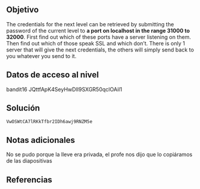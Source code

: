 
## Objetivo
The credentials for the next level can be retrieved by submitting the password of the current level to **a port on localhost in the range 31000 to 32000**. First find out which of these ports have a server listening on them. Then find out which of those speak SSL and which don’t. There is only 1 server that will give the next credentials, the others will simply send back to you whatever you send to it.
## Datos de acceso al nivel
bandit16
JQttfApK4SeyHwDlI9SXGR50qclOAil1
## Solución
```
VwOSWtCA7lRKkTfbr2IDh6awj9RNZM5e
```
## Notas adicionales
No se pudo porque la lleve era privada, el profe nos dijo que lo copiáramos de las diapositivas
## Referencias 
